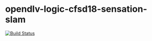 # opendlv-logic-cfsd18-sensation-slam

[![Build Status](https://travis-ci.org/cfsd/opendlv-logic-cfsd18-sensation-slam.svg?branch=master)](https://travis-ci.org/cfsd/opendlv-logic-cfsd18-sensation-slam)